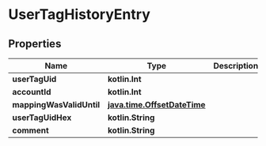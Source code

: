 
# UserTagHistoryEntry

## Properties
Name | Type | Description | Notes
------------ | ------------- | ------------- | -------------
**userTagUid** | **kotlin.Int** |  | 
**accountId** | **kotlin.Int** |  | 
**mappingWasValidUntil** | [**java.time.OffsetDateTime**](java.time.OffsetDateTime.md) |  | 
**userTagUidHex** | **kotlin.String** |  | 
**comment** | **kotlin.String** |  |  [optional]



